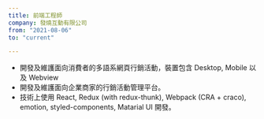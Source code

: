 ```yaml
---
title: 前端工程師
company: 發燒互動有限公司
from: "2021-08-06"
to: "current"

---
```

- 開發及維護面向消費者的多語系網頁行銷活動，裝置包含 Desktop, Mobile 以及 Webview
- 開發及維護面向企業商家的行銷活動管理平台。
- 技術上使用 React, Redux (with redux-thunk), Webpack (CRA + craco), emotion, styled-components, Matarial UI 開發。



